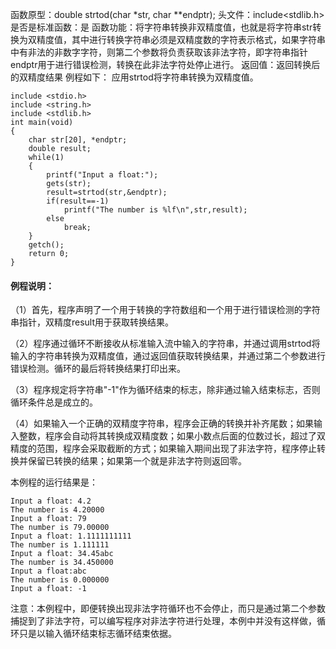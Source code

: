 函数原型：double strtod(char *str, char **endptr);
头文件：include<stdlib.h>
是否是标准函数：是
函数功能：将字符串转换非双精度值，也就是将字符串str转换为双精度值，其中进行转换字符串必须是双精度数的字符表示格式，如果字符串中有非法的非数字字符，则第二个参数将负责获取该非法字符，即字符串指针endptr用于进行错误检测，转换在此非法字符处停止进行。
返回值：返回转换后的双精度结果
例程如下： 应用strtod将字符串转换为双精度值。
```  
include <stdio.h>
include <string.h>
include <stdlib.h>
int main(void)
{
    char str[20], *endptr;
    double result;
    while(1)
    {
        printf("Input a float:");
        gets(str);
        result=strtod(str,&endptr);
        if(result==-1)
            printf("The number is %lf\n",str,result);
        else
            break;
    }
    getch();
    return 0;
}
```

#### 例程说明：
（1）首先，程序声明了一个用于转换的字符数组和一个用于进行错误检测的字符串指针，双精度result用于获取转换结果。

（2）程序通过循环不断接收从标准输入流中输入的字符串，并通过调用strtod将输入的字符串转换为双精度值，通过返回值获取转换结果，并通过第二个参数进行错误检测。循环的最后将转换结果打印出来。

（3）程序规定将字符串"-1"作为循环结束的标志，除非通过输入结束标志，否则循环条件总是成立的。

（4）如果输入一个正确的双精度字符串，程序会正确的转换并补齐尾数；如果输入整数，程序会自动将其转换成双精度数；如果小数点后面的位数过长，超过了双精度的范围，程序会采取截断的方式；如果输入期间出现了非法字符，程序停止转换并保留已转换的结果；如果第一个就是非法字符则返回零。

本例程的运行结果是：
```  
Input a float: 4.2
The number is 4.20000
Input a float: 79
The number is 79.00000
Input a float: 1.1111111111
The number is 1.111111
Input a float: 34.45abc
The number is 34.450000
Input a float:abc
The number is 0.000000
Input a float: -1
```

注意：本例程中，即便转换出现非法字符循环也不会停止，而只是通过第二个参数捕捉到了非法字符，可以编写程序对非法字符进行处理，本例中并没有这样做，循环只是以输入循环结束标志循环结束依据。
